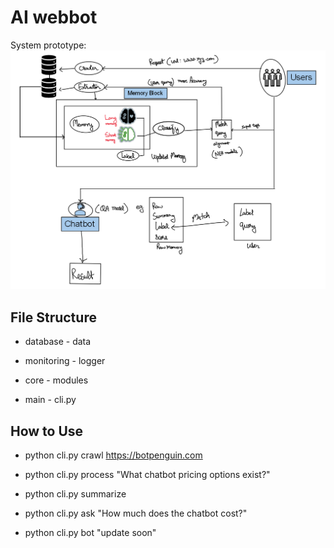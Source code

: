 # AI webbot

System prototype:
![alt text](data/ai_webbot.png)


## File Structure
- database                  - data
- monitoring                - logger
- core                      - modules

- main                      - cli.py 

## How to Use

- python cli.py crawl https://botpenguin.com
- python cli.py process "What chatbot pricing options exist?"
- python cli.py summarize
- python cli.py ask "How much does the chatbot cost?"

- python cli.py bot "update soon"